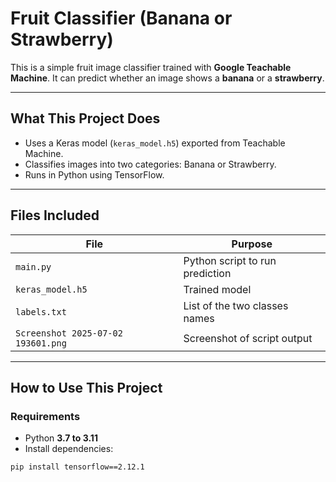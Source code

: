 # Fruit Classifier (Banana or Strawberry)

This is a simple fruit image classifier trained with **Google Teachable Machine**. It can predict whether an image shows a **banana** or a **strawberry**.

---

## What This Project Does

- Uses a Keras model (`keras_model.h5`) exported from Teachable Machine.
- Classifies images into two categories: Banana or Strawberry.
- Runs in Python using TensorFlow.

---

## Files Included

| File                               | Purpose                                  |
|------------------------------------|------------------------------------------|
| `main.py`                          | Python script to run prediction          |
| `keras_model.h5`                   | Trained  model                           |
| `labels.txt`                       | List of the two classes names            |
| `Screenshot 2025-07-02 193601.png` | Screenshot of script output              |

---

##  How to Use This Project

### Requirements

- Python **3.7 to 3.11**
- Install dependencies:

```bash
pip install tensorflow==2.12.1
